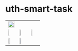 # uth-smart-task

<table>
  <tr>
    <td><img src="https://github.com/user-attachments/assets/6b72a652-6521-4658-b613-52a7157e06bf" width="100%"></td>
  </tr>
  <tr>
    <td><img src="https://github.com/user-attachments/assets/f6eafea5-65ad-40ef-858e-feeb73d0a4fb" width="33%"></td>
    <td><img src="https://github.com/user-attachments/assets/4da4c43a-dfae-4f16-9f73-ab99aa0ceb34" width="33%"></td>
    <td><img src="https://github.com/user-attachments/assets/f4a090f6-9062-405b-a377-111c4850eab9" width="33%"></td>
  </tr>
  <tr>
    <td><img src="https://github.com/user-attachments/assets/8565495f-39a3-4e2f-8af2-e44116932d48" width="50%"></td>
    <td><img src="https://github.com/user-attachments/assets/ffd41f6b-23bd-4fca-8c7f-51616be017b3" width="50%"></td>
  </tr>
</table>


